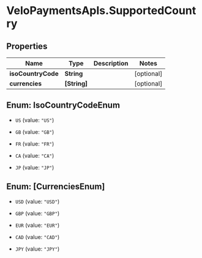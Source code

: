 # VeloPaymentsApIs.SupportedCountry

## Properties

Name | Type | Description | Notes
------------ | ------------- | ------------- | -------------
**isoCountryCode** | **String** |  | [optional] 
**currencies** | **[String]** |  | [optional] 



## Enum: IsoCountryCodeEnum


* `US` (value: `"US"`)

* `GB` (value: `"GB"`)

* `FR` (value: `"FR"`)

* `CA` (value: `"CA"`)

* `JP` (value: `"JP"`)





## Enum: [CurrenciesEnum]


* `USD` (value: `"USD"`)

* `GBP` (value: `"GBP"`)

* `EUR` (value: `"EUR"`)

* `CAD` (value: `"CAD"`)

* `JPY` (value: `"JPY"`)




